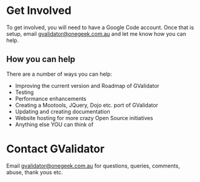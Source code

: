 # Get Involved #

To get involved, you will need to have a Google Code account. Once that is setup, email gvalidator@onegeek.com.au and let me know how you can help.

## How you can help ##

There are a number of ways you can help:

  * Improving the current version and Roadmap of GValidator
  * Testing
  * Performance enhancements
  * Creating a Mootools, JQuery, Dojo etc. port of GValidator
  * Updating and creating documentation
  * Website hosting for more crazy Open Source initiatives
  * Anything else YOU can think of

# Contact GValidator #

Email gvalidator@onegeek.com.au for questions, queries, comments, abuse, thank yous etc.